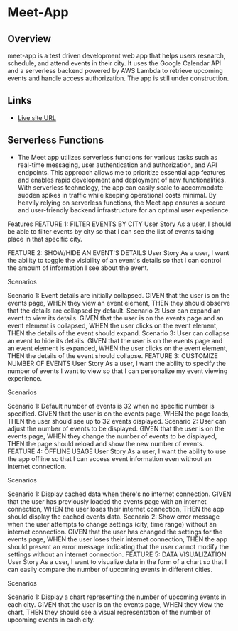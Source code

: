 # Meet-App

## Overview

meet-app is a test driven development web app that helps users research, schedule, and attend events in their city. It uses the Google Calendar API and a serverless backend powered by AWS Lambda to retrieve upcoming events and handle access authorization. The app is still under construction.

## Links

- [Live site URL](https://jarjardinks.github.io/meet-app/)

## Serverless Functions

- The Meet app utilizes serverless functions for various tasks such as real-time messaging, user authentication and authorization, and API endpoints. This approach allows me to prioritize essential app features and enables rapid development and deployment of new functionalities. With serverless technology, the app can easily scale to accommodate sudden spikes in traffic while keeping operational costs minimal. By heavily relying on serverless functions, the Meet app ensures a secure and user-friendly backend infrastructure for an optimal user experience.

Features
FEATURE 1: FILTER EVENTS BY CITY
User Story
As a user, I should be able to filter events by city so that I can see the list of events taking place in that specific city.

FEATURE 2: SHOW/HIDE AN EVENT'S DETAILS
User Story
As a user, I want the ability to toggle the visibility of an event's details so that I can control the amount of information I see about the event.

Scenarios

Scenario 1: Event details are initially collapsed.
GIVEN that the user is on the events page, WHEN they view an event element, THEN they should observe that the details are collapsed by default.
Scenario 2: User can expand an event to view its details.
GIVEN that the user is on the events page and an event element is collapsed, WHEN the user clicks on the event element, THEN the details of the event should expand.
Scenario 3: User can collapse an event to hide its details.
GIVEN that the user is on the events page and an event element is expanded, WHEN the user clicks on the event element, THEN the details of the event should collapse.
FEATURE 3: CUSTOMIZE NUMBER OF EVENTS
User Story
As a user, I want the ability to specify the number of events I want to view so that I can personalize my event viewing experience.

Scenarios

Scenario 1: Default number of events is 32 when no specific number is specified.
GIVEN that the user is on the events page, WHEN the page loads, THEN the user should see up to 32 events displayed.
Scenario 2: User can adjust the number of events to be displayed.
GIVEN that the user is on the events page, WHEN they change the number of events to be displayed, THEN the page should reload and show the new number of events.
FEATURE 4: OFFLINE USAGE
User Story
As a user, I want the ability to use the app offline so that I can access event information even without an internet connection.

Scenarios

Scenario 1: Display cached data when there's no internet connection.
GIVEN that the user has previously loaded the events page with an internet connection, WHEN the user loses their internet connection, THEN the app should display the cached events data.
Scenario 2: Show error message when the user attempts to change settings (city, time range) without an internet connection.
GIVEN that the user has changed the settings for the events page, WHEN the user loses their internet connection, THEN the app should present an error message indicating that the user cannot modify the settings without an internet connection.
FEATURE 5: DATA VISUALIZATION
User Story
As a user, I want to visualize data in the form of a chart so that I can easily compare the number of upcoming events in different cities.

Scenarios

Scenario 1: Display a chart representing the number of upcoming events in each city.
GIVEN that the user is on the events page, WHEN they view the chart, THEN they should see a visual representation of the number of upcoming events in each city.
